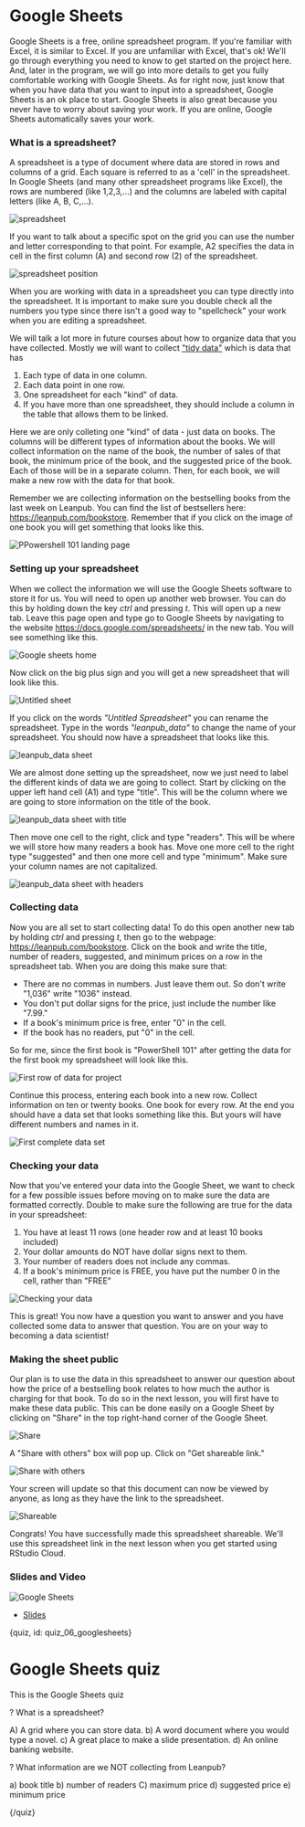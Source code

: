 # Google Sheets

Google Sheets is a free, online spreadsheet program. If you're familiar with Excel, it is similar to Excel. If you are unfamiliar with Excel, that's ok! We'll go through everything you need to know to get started on the project here. And, later in the program, we will go into more details to get you fully comfortable working with Google Sheets. As for right now, just know that when you have data that you want to input into a spreadsheet, Google Sheets is an ok place to start. Google Sheets is also great because you never have to worry about saving your work. If you are online, Google Sheets automatically saves your work.

### What is a spreadsheet?

A spreadsheet is a type of document where data are stored in rows and columns of a grid. Each square is referred to as a 'cell' in the spreadsheet. In Google Sheets (and many other spreadsheet programs like Excel), the rows are numbered (like 1,2,3,...) and the columns are labeled with capital letters (like A, B, C,...). 

![spreadsheet](images/06_googlesheets/06_cdsintro_googlesheets-1.png)

If you want to talk about a specific spot on the grid you can use the number and letter corresponding to that point. For example, A2 specifies the data in cell in the first column (A) and second row (2) of the spreadsheet.

![spreadsheet position](images/06_googlesheets/06_cdsintro_googlesheets-2.png)

When you are working with data in a spreadsheet you can type directly into the spreadsheet. It is important to make sure you double check all the numbers you type since there isn't a good way to "spellcheck" your work when you are editing a spreadsheet. 

We will talk a lot more in future courses about how to organize data that you have collected. Mostly we will want to collect ["tidy data"](https://en.wikipedia.org/wiki/Tidy_data) which is data that has 

1. Each type of data in one column. 
2. Each data point in one row. 
3. One spreadsheet for each "kind" of data.
4. If you have more than one spreadsheet, they should include a column in the table that allows them to be linked.

Here we are only colleting one "kind" of data - just data on books. The columns will be different types of information about the books. We will collect information on the name of the book, the number of sales of that book, the minimum price of the book, and the suggested price of the book. Each of those will be in a separate column. Then, for each book, we will make a new row with the data for that book. 

Remember we are collecting information on the bestselling books from the last week on Leanpub. You can find the list of bestsellers here: https://leanpub.com/bookstore. Remember that if you click on the image of one book you will get something that looks like this. 

![PPowershell 101 landing page](images/06_googlesheets/06_cdsintro_googlesheets-5.png)


### Setting up your spreadsheet

When we collect the information we will use the Google Sheets software to store it for us. You will need to open up another web browser. You can do this by holding down the key _ctrl_ and pressing _t_. This will open up a new tab. Leave this page open and type go to Google Sheets by navigating to the website https://docs.google.com/spreadsheets/ in the new tab. You will see something like this. 

![Google sheets home](images/06_googlesheets/06_cdsintro_googlesheets-6.png)

Now click on the big plus sign and you will get a new spreadsheet that will look like this. 

![Untitled sheet](images/06_googlesheets/06_cdsintro_googlesheets-7.png)

If you click on the words _"Untitled Spreadsheet"_ you can rename the spreadsheet. Type in the words _"leanpub\_data"_ to change the name of your spreadsheet. You should now have a spreadsheet that looks like this. 

![leanpub_data sheet](images/06_googlesheets/06_cdsintro_googlesheets-8.png)

We are almost done setting up the spreadsheet, now we just need to label the different kinds of data we are going to collect. Start by clicking on the upper left hand cell (A1) and type "title". This will be the column where we are going to store information on the title of the book. 

![leanpub_data sheet with title](images/06_googlesheets/06_cdsintro_googlesheets-9.png)

Then move one cell to the right, click and type "readers". This will be where we will store how many readers a book has. Move one more cell to the right type "suggested" and then one more cell and type "minimum". Make sure your column names are not capitalized.

![leanpub_data sheet with headers](images/06_googlesheets/06_cdsintro_googlesheets-11.png)

### Collecting data

Now you are all set to start collecting data! To do this open another new tab by holding _ctrl_ and pressing _t_, then go to the webpage: https://leanpub.com/bookstore. Click on the book and write the title, number of readers, suggested, and minimum prices on a row in the spreadsheet tab. When you are doing this make sure that: 

* There are no commas in numbers. Just leave them out. So don't write "1,036" write "1036" instead. 
* You don't put dollar signs for the price, just include the number like "7.99."
* If a book's minimum price is free, enter "0" in the cell.
* If the book has no readers, put "0" in the cell.

So for me, since the first book is "PowerShell 101" after getting the data for the first book my spreadsheet will look like this. 

![First row of data for project](images/06_googlesheets/06_cdsintro_googlesheets-12.png)

Continue this process, entering each book into a new row. Collect information on ten or twenty books. One book for every row. At the end you should have a data set that looks something like this. But yours will have different numbers and names in it. 

![First complete data set](images/06_googlesheets/06_cdsintro_googlesheets-13.png)

### Checking your data

Now that you've entered your data into the Google Sheet, we want to check for a few possible issues before moving on to make sure the data are formatted correctly. Double to make sure the following are true for the data in your spreadsheet:

1. You have at least 11 rows (one header row and at least 10 books included)
2. Your dollar amounts do NOT have dollar signs next to them.
3. Your number of readers does not include any commas.
4. If a book's minimum price is FREE, you have put the number 0 in the cell, rather than "FREE"

![Checking your data](images/06_googlesheets/06_cdsintro_googlesheets-17.png)

This is great! You now have a question you want to answer and you have collected some data to answer that question. You are on your way to becoming a data scientist!

### Making the sheet public
Our plan is to use the data in this spreadsheet to answer our question about how the price of a bestselling book relates to how much the author is charging for that book. To do so in the next lesson, you will first have to make these data public. This can be done easily on a Google Sheet by clicking on "Share" in the top right-hand corner of the Google Sheet.
 
![Share](images/06_googlesheets/06_cdsintro_googlesheets-19.png)
 
A "Share with others" box will pop up. Click on "Get shareable link."
 
![Share with others](images/06_googlesheets/06_cdsintro_googlesheets-20.png)
 
Your screen will update so that this document can now be viewed by anyone, as long as they have the link to the spreadsheet.
 
![Shareable](images/06_googlesheets/06_cdsintro_googlesheets-21.png)

Congrats! You have successfully made this spreadsheet shareable. We'll use this spreadsheet link in the next lesson when you get started using RStudio Cloud.

### Slides and Video

![Google Sheets](https://youtu.be/M0-Ld43S7OE)

* [Slides](https://docs.google.com/presentation/d/1EPt7DuMZOqJMElDNMi3PWO66OytMlWPoc-RsopdVxNM/edit?usp=sharing)


{quiz, id: quiz_06_googlesheets}

# Google Sheets quiz

This is the Google Sheets quiz

? What is a spreadsheet?

A) A grid where you can store data.
b) A word document where you would type a novel.
c) A great place to make a slide presentation.
d) An online banking website.

? What information are we NOT collecting from Leanpub?

a) book title
b) number of readers
C) maximum price
d) suggested price
e) minimum price



{/quiz}
